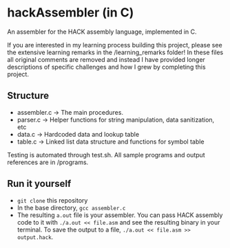 # hackAssembler (in C)
An assembler for the HACK assembly language, implemented in C.

If you are interested in my learning process building this project, please see the extensive learning remarks in the /learning_remarks folder! In these files all original comments are removed and instead I have provided longer descriptions of specific challenges and how I grew by completing this project.

## Structure
* assembler.c -> The main procedures.
* parser.c -> Helper functions for string manipulation, data sanitization, etc
* data.c -> Hardcoded data and lookup table
* table.c -> Linked list data structure and functions for symbol table

Testing is automated through test.sh. All sample programs and output references are in /programs.

## Run it yourself
* `git clone` this repository
* In the base directory, `gcc assembler.c`
* The resulting `a.out` file is your assembler. You can pass HACK assembly code to it with `./a.out << file.asm` and see the resulting binary in your terminal. To save the output to a file, `./a.out << file.asm >> output.hack`.
